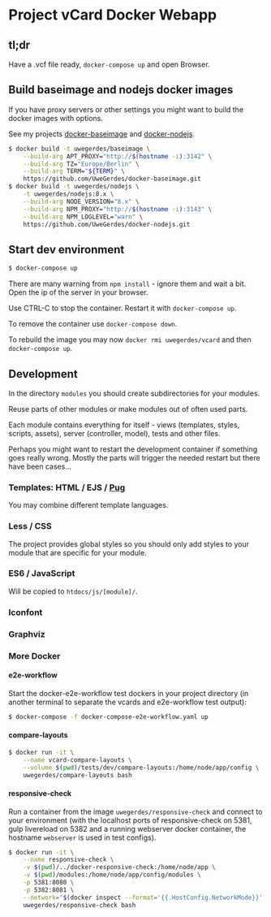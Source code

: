 # Project vCard Docker Webapp

## tl;dr

Have a .vcf file ready, `docker-compose up` and open Browser.

## Build baseimage and nodejs docker images

If you have proxy servers or other settings you might want to build the docker images with options.

See my projects [docker-baseimage](https://github.com/UweGerdes/docker-baseimage) and [docker-nodejs](https://github.com/UweGerdes/docker-nodejs).

```bash
$ docker build -t uwegerdes/baseimage \
	--build-arg APT_PROXY="http://$(hostname -i):3142" \
	--build-arg TZ="Europe/Berlin" \
	--build-arg TERM="${TERM}" \
	https://github.com/UweGerdes/docker-baseimage.git
$ docker build -t uwegerdes/nodejs \
	-t uwegerdes/nodejs:8.x \
	--build-arg NODE_VERSION="8.x" \
	--build-arg NPM_PROXY="http://$(hostname -i):3143" \
	--build-arg NPM_LOGLEVEL="warn" \
	https://github.com/UweGerdes/docker-nodejs.git
```

## Start dev environment

```bash
$ docker-compose up
```

There are many warning from `npm install` - ignore them and wait a bit. Open the ip of the server in your browser.

Use CTRL-C to stop the container. Restart it with `docker-compose up`.

To remove the container use `docker-compose down`.

To rebuild the image you may now `docker rmi uwegerdes/vcard` and then `docker-compose up`.

## Development

In the directory `modules` you should create subdirectories for your modules.

Reuse parts of other modules or make modules out of often used parts.

Each module contains everything for itself - views (templates, styles, scripts, assets), server (controller, model), tests and other files.

Perhaps you might want to restart the development container if something goes really wrong. Mostly the parts will trigger the needed restart but there have been cases...

### Templates: HTML / EJS / [Pug](https://pugjs.org/)

You may combine different template languages.

### Less / CSS

The project provides global styles so you should only add styles to your module that are specific for your module.

### ES6 / JavaScript

Will be copied to `htdocs/js/[module]/`.

### Iconfont

### Graphviz

### More Docker

#### e2e-workflow

Start the docker-e2e-workflow test dockers in your project directory (in another terminal to separate the vcards and e2e-workflow test output):

```bash
$ docker-compose -f docker-compose-e2e-workflow.yaml up
```

#### compare-layouts

```bash
$ docker run -it \
	--name vcard-compare-layouts \
	--volume $(pwd)/tests/dev/compare-layouts:/home/node/app/config \
	uwegerdes/compare-layouts bash
```

#### responsive-check

Run a container from the image `uwegerdes/responsive-check` and connect to your environment (with the localhost ports of responsive-check on 5381, gulp livereload on 5382 and a running webserver docker container, the hostname `webserver` is used in test configs).

```bash
$ docker run -it \
	--name responsive-check \
	-v $(pwd)/../docker-responsive-check:/home/node/app \
	-v $(pwd)/modules:/home/node/app/config/modules \
	-p 5381:8080 \
	-p 5382:8081 \
	--network="$(docker inspect --format='{{.HostConfig.NetworkMode}}' vcards-dev)" \
	uwegerdes/responsive-check bash
```
